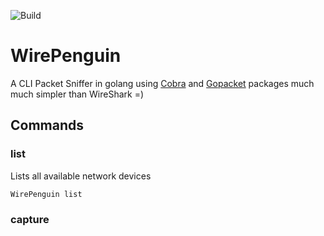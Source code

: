 ![Build](https://github.com/pwdz/WirePenguin/workflows/Build/badge.svg)
# WirePenguin
A CLI Packet Sniffer in golang using [Cobra](https://github.com/spf13/cobra) and [Gopacket](https://github.com/google/gopacket) packages much much simpler than WireShark =)  
## Commands
### list
Lists all available network devices 
```
WirePenguin list
```
### capture
